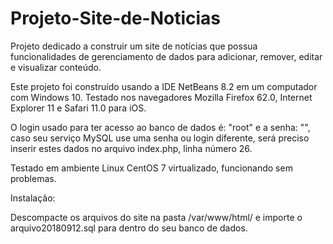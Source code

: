 # Projeto-Site-de-Noticias

Projeto dedicado a construir um site de notícias que possua funcionalidades de gerenciamento de dados para adicionar, remover, editar e visualizar conteúdo.

Este projeto foi construído usando a IDE NetBeans 8.2 em um computador com Windows 10.
Testado nos navegadores Mozilla Firefox 62.0, Internet Explorer 11 e Safari 11.0 para iOS.

O login usado para ter acesso ao banco de dados é: "root" e a senha: "", caso seu serviço MySQL use uma senha ou login diferente, será preciso inserir estes dados no arquivo index.php, linha número 26.

Testado em ambiente Linux CentOS 7 virtualizado, funcionando sem problemas.

Instalação:

Descompacte os arquivos do site na pasta /var/www/html/ e importe o arquivo20180912.sql para dentro do seu banco de dados.
